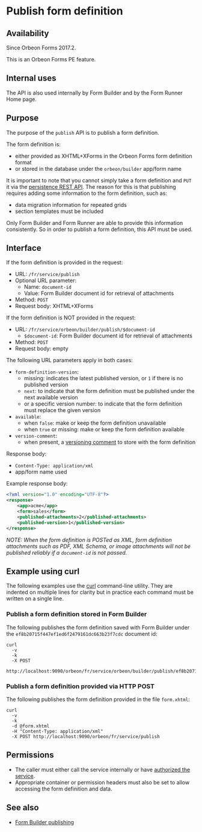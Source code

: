 # Publish form definition

## Availability

Since Orbeon Forms 2017.2.

This is an Orbeon Forms PE feature.

## Internal uses

The API is also used internally by Form Builder and by the Form Runner Home page.

## Purpose

The purpose of the `publish` API is to publish a form definition.

The form definition is:

- either provided as XHTML+XForms in the Orbeon Forms form definition format
- or stored in the database under the `orbeon/builder` app/form name

It is important to note that you cannot simply take a form definition and `PUT` it via the [persistence REST API](../persistence/README.md).
The reason for this is that publishing requires adding some information to the form definition, such as:

- data migration information for repeated grids
- section templates must be included

Only Form Builder and Form Runner are able to provide this information consistently. So in order to publish a form definition,
this API must be used. 

## Interface

If the form definition is provided in the request:

- URL: `/fr/service/publish`
- Optional URL parameter:
    - Name: `document-id`
    - Value: Form Builder document id for retrieval of attachments
- Method: `POST`
- Request body: XHTML+XForms

If the form definition is NOT provided in the request:

- URL: `/fr/service/orbeon/builder/publish/$document-id`
    - `$document-id`: Form Builder document id for retrieval of attachments
- Method: `POST`
- Request body: empty

The following URL parameters apply in both cases:

- `form-definition-version`:
    - missing: indicates the latest published version, or `1` if there is no published version 
    - `next`: to indicate that the form definition must be published under the next available version
    - or a specific version number: to indicate that the form definition must replace the given version
- `available`:
    - when `false`: make or keep the form definition unavailable
    - when `true` or missing: make or keep the form definition available
- `version-comment`:
    - when present, a [versioning comment](../../../form-builder/publishing.md#versioning-comments) to store with the form definition

Response body:

- `Content-Type: application/xml`
- app/form name used

Example response body:

```xml
<?xml version="1.0" encoding="UTF-8"?>
<response>
    <app>acme</app>
    <form>sales</form>
    <published-attachments>2</published-attachments>
    <published-version>1</published-version>
</response>
```

_NOTE: When the form definition is POSTed as XML, form definition attachments such as PDF, XML Schema, or image attachments
will not be published reliably if a `document-id` is not passed._

## Example using curl

The following examples use the [curl](https://curl.haxx.se/) command-line utility. They are indented on multiple lines for clarity but in practice each command must be written on a single line.

### Publish a form definition stored in Form Builder

The following publishes the form definition saved with Form Builder under the `ef8b20715f447ef1ed6f2479161dc663b23f7cdc` document id:

```
curl
  -v
  -k
  -X POST
  http://localhost:9090/orbeon/fr/service/orbeon/builder/publish/ef8b20715f447ef1ed6f2479161dc663b23f7cdc
``` 

### Publish a form definition provided via HTTP POST

The following publishes the form definition provided in the file `form.xhtml`:

```
curl
  -v
  -k
  -d @form.xhtml
  -H "Content-Type: application/xml"
  -X POST http://localhost:9090/orbeon/fr/service/publish
```

## Permissions

- The caller must either call the service internally or have [authorized the service](/xml-platform/controller/authorization-of-pages-and-services.md).
- Appropriate container or permission headers must also be set to allow accessing the form definition and data.  

## See also

- [Form Builder publishing](../../../form-builder/publishing.md)
